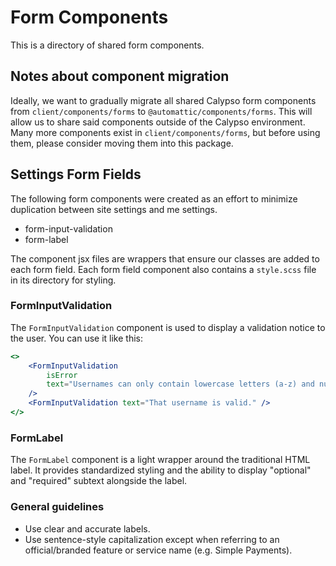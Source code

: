 # Form Components

This is a directory of shared form components.

## Notes about component migration

Ideally, we want to gradually migrate all shared Calypso form components from `client/components/forms` to `@automattic/components/forms`. This will allow us to share said components outside of the Calypso environment. Many more components exist in `client/components/forms`, but before using them, please consider moving them into this package.

## Settings Form Fields

The following form components were created as an effort to minimize duplication between site settings and me settings.

- form-input-validation
- form-label

The component jsx files are wrappers that ensure our classes are added to each form field. Each form field component also contains a `style.scss` file in its directory for styling.

### FormInputValidation

The `FormInputValidation` component is used to display a validation notice to the user. You can use it like this:

```jsx
<>
	<FormInputValidation
		isError
		text="Usernames can only contain lowercase letters (a-z) and numbers."
	/>
	<FormInputValidation text="That username is valid." />
</>
```

### FormLabel

The `FormLabel` component is a light wrapper around the traditional HTML label. It provides standardized styling and the ability to display "optional" and "required" subtext alongside the label.

### General guidelines

- Use clear and accurate labels.
- Use sentence-style capitalization except when referring to an official/branded feature or service name (e.g. Simple Payments).
